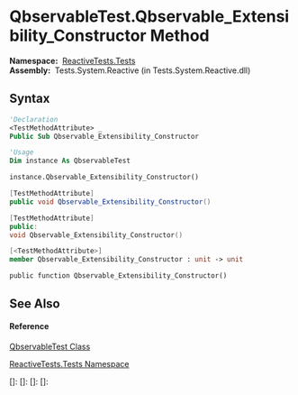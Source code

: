 # QbservableTest.Qbservable\_Extensibility\_Constructor Method

**Namespace:**  [ReactiveTests.Tests](ReactiveTests.Tests\ReactiveTests.Tests.md)  
**Assembly:**  Tests.System.Reactive (in Tests.System.Reactive.dll)

## Syntax

```vb
'Declaration
<TestMethodAttribute> _
Public Sub Qbservable_Extensibility_Constructor
```

```vb
'Usage
Dim instance As QbservableTest

instance.Qbservable_Extensibility_Constructor()
```

```csharp
[TestMethodAttribute]
public void Qbservable_Extensibility_Constructor()
```

```c++
[TestMethodAttribute]
public:
void Qbservable_Extensibility_Constructor()
```

```fsharp
[<TestMethodAttribute>]
member Qbservable_Extensibility_Constructor : unit -> unit 
```

```jscript
public function Qbservable_Extensibility_Constructor()
```

## See Also

#### Reference

[QbservableTest Class](QbservableTest\QbservableTest.md)

[ReactiveTests.Tests Namespace](ReactiveTests.Tests\ReactiveTests.Tests.md)

[]: 
[]: 
[]: 
[]: 